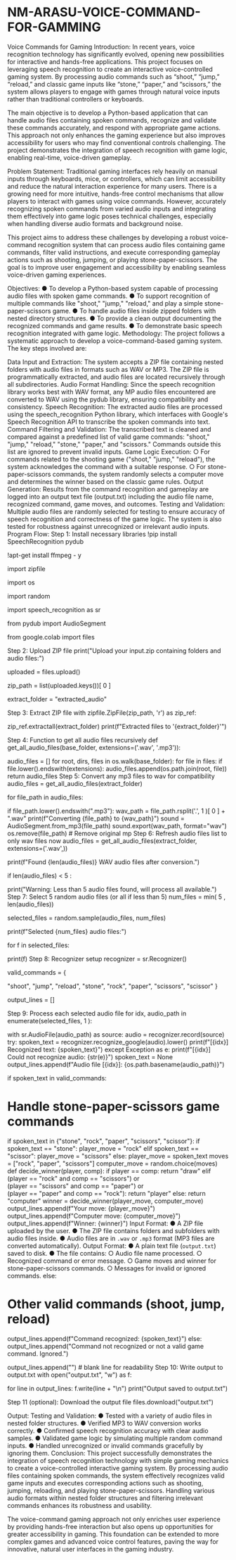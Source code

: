 # NM-ARASU-VOICE-COMMAND-FOR-GAMMING
Voice Commands for Gaming
Introduction:
In recent years, voice recognition technology has significantly evolved, opening new
possibilities for interactive and hands-free applications. This project focuses on
leveraging speech recognition to create an interactive voice-controlled gaming system.
By processing audio commands such as “shoot,” “jump,” “reload,” and classic game
inputs like “stone,” “paper,” and “scissors,” the system allows players to engage with
games through natural voice inputs rather than traditional controllers or keyboards.

The main objective is to develop a Python-based application that can handle audio files
containing spoken commands, recognize and validate these commands accurately, and
respond with appropriate game actions. This approach not only enhances the gaming
experience but also improves accessibility for users who may find conventional controls
challenging. The project demonstrates the integration of speech recognition with game
logic, enabling real-time, voice-driven gameplay.

Problem Statement:
Traditional gaming interfaces rely heavily on manual inputs through keyboards, mice, or
controllers, which can limit accessibility and reduce the natural interaction experience for
many users. There is a growing need for more intuitive, hands-free control mechanisms
that allow players to interact with games using voice commands. However, accurately
recognizing spoken commands from varied audio inputs and integrating them effectively
into game logic poses technical challenges, especially when handling diverse audio
formats and background noise.

This project aims to address these challenges by developing a robust voice-command
recognition system that can process audio files containing game commands, filter valid
instructions, and execute corresponding gameplay actions such as shooting, jumping, or
playing stone-paper-scissors. The goal is to improve user engagement and accessibility
by enabling seamless voice-driven gaming experiences.

Objectives:
● To develop a Python-based system capable of processing audio files with spoken
game commands.
● To support recognition of multiple commands like "shoot," "jump," "reload," and
play a simple stone-paper-scissors game.
● To handle audio files inside zipped folders with nested directory structures.
● To provide a clean output documenting the recognized commands and game
results.
● To demonstrate basic speech recognition integrated with game logic.
Methodology:
The project follows a systematic approach to develop a voice-command-based gaming
system. The key steps involved are:

Data Input and Extraction:
The system accepts a ZIP file containing nested folders with audio files in
formats such as WAV or MP3. The ZIP file is programmatically extracted, and
audio files are located recursively through all subdirectories.
Audio Format Handling:
Since the speech recognition library works best with WAV format, any MP
audio files encountered are converted to WAV using the pydub library, ensuring
compatibility and consistency.
Speech Recognition:
The extracted audio files are processed using the speech_recognition Python
library, which interfaces with Google's Speech Recognition API to transcribe the
spoken commands into text.
Command Filtering and Validation:
The transcribed text is cleaned and compared against a predefined list of valid
game commands: "shoot," "jump," "reload," "stone," "paper," and "scissors."
Commands outside this list are ignored to prevent invalid inputs.
Game Logic Execution:
○ For commands related to the shooting game ("shoot," "jump," "reload"),
the system acknowledges the command with a suitable response.
○ For stone-paper-scissors commands, the system randomly selects a
computer move and determines the winner based on the classic game
rules.
Output Generation:
Results from the command recognition and gameplay are logged into an output
text file (output.txt) including the audio file name, recognized command, game
moves, and outcomes.
Testing and Validation:
Multiple audio files are randomly selected for testing to ensure accuracy of
speech recognition and correctness of the game logic. The system is also tested
for robustness against unrecognized or irrelevant audio inputs.
Program Flow:
Step 1: Install necessary libraries
!pip install SpeechRecognition pydub

!apt-get install ffmpeg - y

import zipfile

import os

import random

import speech_recognition as sr

from pydub import AudioSegment

from google.colab import files

Step 2: Upload ZIP file
print("Upload your input.zip containing folders and audio files:")

uploaded = files.upload()

zip_path = list(uploaded.keys())[ 0 ]

extract_folder = "extracted_audio"

Step 3: Extract ZIP file
with zipfile.ZipFile(zip_path, 'r') as zip_ref:

zip_ref.extractall(extract_folder)
print(f"Extracted files to '{extract_folder}'")

Step 4: Function to get all audio files recursively
def get_all_audio_files(base_folder, extensions=('.wav', '.mp3')):

audio_files = []
for root, dirs, files in os.walk(base_folder):
for file in files:
if file.lower().endswith(extensions):
audio_files.append(os.path.join(root, file))
return audio_files
Step 5: Convert any mp3 files to wav for compatibility
audio_files = get_all_audio_files(extract_folder)

for file_path in audio_files:

if file_path.lower().endswith(".mp3"):
wav_path = file_path.rsplit('.', 1 )[ 0 ] + ".wav"
print(f"Converting {file_path} to {wav_path}")
sound = AudioSegment.from_mp3(file_path)
sound.export(wav_path, format="wav")
os.remove(file_path) # Remove original mp
Step 6: Refresh audio files list to only wav files now
audio_files = get_all_audio_files(extract_folder, extensions=('.wav',))

print(f"Found {len(audio_files)} WAV audio files after conversion.")

if len(audio_files) < 5 :

print("Warning: Less than 5 audio files found, will process all available.")
Step 7: Select 5 random audio files (or all if less than 5)
num_files = min( 5 , len(audio_files))

selected_files = random.sample(audio_files, num_files)

print(f"Selected {num_files} audio files:")

for f in selected_files:

print(f)
Step 8: Recognizer setup
recognizer = sr.Recognizer()

valid_commands = {

"shoot", "jump", "reload", "stone", "rock", "paper", "scissors", "scissor"
}

output_lines = []

Step 9: Process each selected audio file
for idx, audio_path in enumerate(selected_files, 1 ):

with sr.AudioFile(audio_path) as source:
audio = recognizer.record(source)
try:
spoken_text = recognizer.recognize_google(audio).lower()
print(f"[{idx}] Recognized text: {spoken_text}")
except Exception as e:
print(f"[{idx}] Could not recognize audio: {str(e)}")
spoken_text = None
output_lines.append(f"Audio file [{idx}]: {os.path.basename(audio_path)}")

if spoken_text in valid_commands:

# Handle stone-paper-scissors game commands
if spoken_text in {"stone", "rock", "paper", "scissors", "scissor"}:
if spoken_text == "stone":
player_move = "rock"
elif spoken_text == "scissor":
player_move = "scissors"
else:
player_move = spoken_text
moves = ["rock", "paper", "scissors"]
computer_move = random.choice(moves)
def decide_winner(player, comp):
if player == comp:
return "draw"
elif (player == "rock" and comp == "scissors") or \
(player == "scissors" and comp == "paper") or \
(player == "paper" and comp == "rock"):
return "player"
else:
return "computer"
winner = decide_winner(player_move, computer_move)
output_lines.append(f"Your move: {player_move}")
output_lines.append(f"Computer move: {computer_move}")
output_lines.append(f"Winner: {winner}")
Input Format:
● A ZIP file uploaded by the user.
● The ZIP file contains folders and subfolders with audio files inside.
● Audio files are in `.wav` or `.mp3` format (MP3 files are converted
automatically).
Output Format:
● A plain text file (`output.txt`) saved to disk.
● The file contains:
○ Audio file name processed.
○ Recognized command or error message.
○ Game moves and winner for stone-paper-scissors commands.
○ Messages for invalid or ignored commands.
else:
# Other valid commands (shoot, jump, reload)
output_lines.append(f"Command recognized: {spoken_text}")
else:
output_lines.append("Command not recognized or not a valid game command.
Ignored.")

output_lines.append("") # blank line for readability
Step 10: Write output to output.txt
with open("output.txt", "w") as f:

for line in output_lines:
f.write(line + "\n")
print("Output saved to output.txt")

Step 11 (optional): Download the output file
files.download("output.txt")

Output:
Testing and Validation:
● Tested with a variety of audio files in nested folder structures.
● Verified MP3 to WAV conversion works correctly.
● Confirmed speech recognition accuracy with clear audio samples.
● Validated game logic by simulating multiple random command inputs.
● Handled unrecognized or invalid commands gracefully by ignoring them.
Conclusion:
This project successfully demonstrates the integration of speech recognition technology
with simple gaming mechanics to create a voice-controlled interactive gaming system. By
processing audio files containing spoken commands, the system effectively recognizes
valid game inputs and executes corresponding actions such as shooting, jumping,
reloading, and playing stone-paper-scissors. Handling various audio formats within
nested folder structures and filtering irrelevant commands enhances its robustness and
usability.

The voice-command gaming approach not only enriches user experience by providing
hands-free interaction but also opens up opportunities for greater accessibility in gaming.
This foundation can be extended to more complex games and advanced voice control
features, paving the way for innovative, natural user interfaces in the gaming industry.

